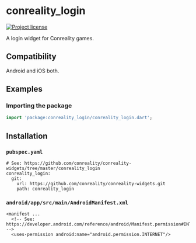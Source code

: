 conreality_login
================

[![Project license](https://img.shields.io/badge/license-Public%20Domain-blue.svg)](https://unlicense.org)

A login widget for Conreality games.

Compatibility
-------------

Android and iOS both.

Examples
--------

### Importing the package

```dart
import 'package:conreality_login/conreality_login.dart';
```

Installation
------------

### `pubspec.yaml`

    # See: https://github.com/conreality/conreality-widgets/tree/master/conreality_login
    conreality_login:
      git:
        url: https://github.com/conreality/conreality-widgets.git
        path: conreality_login

### `android/app/src/main/AndroidManifest.xml`

    <manifest ...
      <!-- See: https://developer.android.com/reference/android/Manifest.permission#INTERNET -->
      <uses-permission android:name="android.permission.INTERNET"/>
